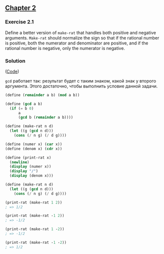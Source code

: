 ## [Chapter 2](../index.md#2-Building-Abstractions-with-Data)

### Exercise 2.1

Define a better version of `make-rat` that handles both positive and negative arguments. `Make-rat` should normalize the sign so that if the rational number is positive, both the numerator and denominator are positive, and if the rational number is negative, only the numerator is negative.

### Solution

([Code](../../src/Chapter%202/Exercise%202.01.scm))

`gcd` работает так: результат будет с таким знаком, какой знак у второго аргумента. Этого достаточно, чтобы выполнить условие данной задачи.

```scheme
(define (remainder a b) (mod a b))

(define (gcd a b)
  (if (= b 0)
      a
      (gcd b (remainder a b))))

(define (make-rat n d)
  (let ((g (gcd n d)))
    (cons (/ n g) (/ d g))))

(define (numer x) (car x))
(define (denom x) (cdr x))

(define (print-rat x)
  (newline)
  (display (numer x))
  (display "/")
  (display (denom x)))

(define (make-rat n d)
  (let ((g (gcd n d)))
    (cons (/ n g) (/ d g))))

(print-rat (make-rat 1 2))
; => 1/2

(print-rat (make-rat -1 2))
; => -1/2

(print-rat (make-rat 1 -2))
; => -1/2

(print-rat (make-rat -1 -2))
; => 1/2
```

